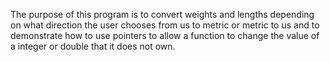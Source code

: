 The purpose of this program is to convert weights and lengths depending on what direction the user chooses from us to metric
 or metric to us and to demonstrate how to use pointers to allow a function to change the value of a integer or double that it does not own.

